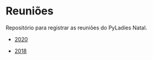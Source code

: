 # Reuniões
Repositório para registrar as reuniões do PyLadies Natal.


- [2020](https://github.com/mrncstt/reunioes/blob/master/2020-agosto.md)

- [2018](https://github.com/mrncstt/reunioes/blob/master/2018/janeiro/janeiro-10.md)
